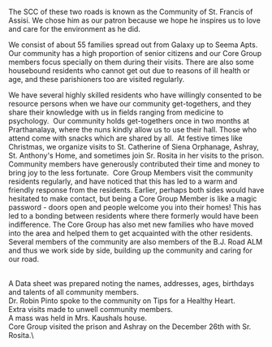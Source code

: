 The SCC of these two roads is known as the Community of St. Francis of
Assisi. We chose him as our patron because we hope he inspires us to
love and care for the environment as he did. 

We consist of about 55 families spread out from Galaxy up to Seema Apts.
Our community has a high proportion of senior citizens and our Core
Group members focus specially on them during their visits. There are
also some housebound residents who cannot get out due to reasons of ill
health or age, and these parishioners too are visited regularly. 

We have several highly skilled residents who have willingly consented to
be resource persons when we have our community get-togethers, and they
share their knowledge with us in fields ranging from medicine to
psychology.  Our community holds get-togethers once in two months at
Prarthanalaya, where the nuns kindly allow us to use their hall. Those
who attend come with snacks which are shared by all.  At festive times
like Christmas, we organize visits to St. Catherine of Siena Orphanage,
Ashray, St. Anthony\'s Home, and sometimes join Sr. Rosita in her visits
to the prison. Community members have generously contributed their time
and money to bring joy to the less fortunate.  Core Group Members visit
the community residents regularly, and have noticed that this has led to
a warm and friendly response from the residents. Earlier, perhaps both
sides would have hesitated to make contact, but being a Core Group
Member is like a magic password - doors open and people welcome you into
their homes! This has led to a bonding between residents where there
formerly would have been indifference. The Core Group has also met new
families who have moved into the area and helped them to get acquainted
with the other residents.  Several members of the community are also
members of the B.J. Road ALM and thus we work side by side, building up
the community and caring for our road.

\
A Data sheet was prepared noting the names, addresses, ages, birthdays
and talents of all community members. \
Dr. Robin Pinto spoke to the community on Tips for a Healthy Heart. \
Extra visits made to unwell community members. \
A mass was held in Mrs. Kaushals house. \
Core Group visited the prison and Ashray on the December 26th with Sr.
Rosita.\
